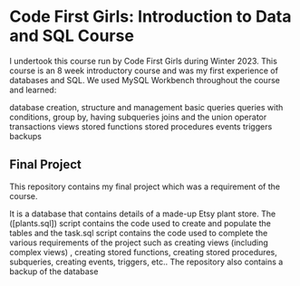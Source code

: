 # Code First Girls: Introduction to Data and SQL Course
I undertook this course run by Code First Girls during Winter 2023. This course is an 8 week introductory course and was my first experience of databases and SQL. We used MySQL Workbench throughout the course and learned:

database creation, structure and management
basic queries
queries with conditions, group by, having
subqueries
joins and the union operator
transactions
views
stored functions
stored procedures
events
triggers
backups

## Final Project
This repository contains my final project which was a requirement of the course. 

It is a database that contains details of a made-up Etsy plant store. The ([plants.sql]) script contains the code used to create and populate the tables and the task.sql script contains the code used to complete the various requirements of the project such as creating views (including complex views) , creating stored functions, creating stored procedures, subqueries, creating events, triggers, etc.. The repository also contains a backup of the database 
